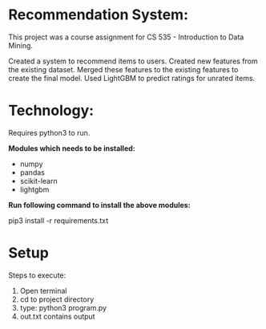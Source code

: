 # Recommendation System:

This project was a course assignment for CS 535 - Introduction to Data Mining.

Created a system to recommend items to users. 
Created new features from the existing dataset. Merged these features to the existing features to create the final model. Used LightGBM to predict ratings for unrated items.

# Technology:

Requires python3 to run.

<b>Modules which needs to be installed:</b>
<ul>
<li>numpy</li>
<li>pandas</li>
<li>scikit-learn</li>
<li>lightgbm</li>
</ul>

<b>Run following command to install the above modules:</b>

pip3 install -r requirements.txt


# Setup

Steps to execute:

1. Open terminal
2. cd to project directory
3. type: python3 program.py
4. out.txt contains output